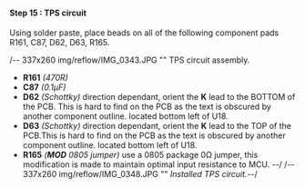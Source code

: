 #### Step 15 : TPS circuit

Using solder paste, place beads on all of the following component pads R161, C87, D62, D63, R165.

/-- 337x260 img/reflow/IMG_0343.JPG "" TPS circuit assembly. 

- **R161** *(470R)*
- **C87**  *(0.1µF)* 
- **D62**  *(Schottky)* direction dependant, orient the **K** lead to the BOTTOM of the PCB. This is hard to find on the PCB as the text is obscured by another component outline. located bottom left of U18.
- **D63**  *(Schottky)* direction dependant, orient the **K** lead to the TOP of the PCB.This is hard to find on the PCB as the text is obscured by another component outline. located bottom left of U18.
- **R165** *(**MOD** 0805 jumper)* use a 0805 package 0&ohm; jumper, this modification is made to maintain optimal input resistance to MCU.
--/
/-- 337x260 img/reflow/IMG_0348.JPG "" *Installed TPS circuit.*--/

